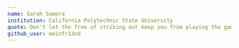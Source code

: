 ```yaml
---
name: Sarah Samora
institution: California Polytechnic State University
quote: Don't let the free of striking out keep you from playing the game.
github_user: meinfr13nd
---
```

